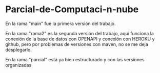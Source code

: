 # Parcial-de-Computaci-n-nube

En la rama "main" fue la primera versión del trabajo.

En la rama "rama2" es la segunda versión del trabajo, aquí funciona la conexión de la base de datos con OPENAPI y conexión con HEROKU y github, pero por problemas
de versiones con maven, no se me deja desplegarlo.

En la rama "parcial" está ya bien estructurado y con las versiones organizadas
